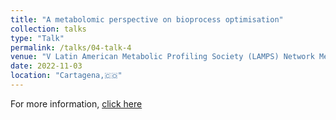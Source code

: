 ```yaml
---
title: "A metabolomic perspective on bioprocess optimisation"
collection: talks
type: "Talk"
permalink: /talks/04-talk-4
venue: "V Latin American Metabolic Profiling Society (LAMPS) Network Meeting"
date: 2022-11-03
location: "Cartagena,🇨🇴"
---
```

For more information, [click here](https://live.eventtia.com/en/lamps-meeting-colombia)
